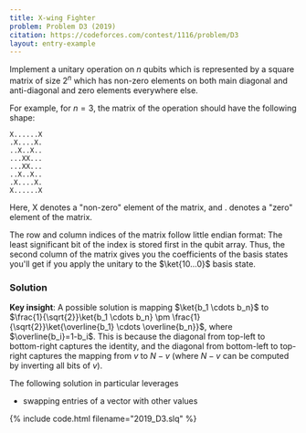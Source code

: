 ```yaml
---
title: X-wing Fighter
problem: Problem D3 (2019)
citation: https://codeforces.com/contest/1116/problem/D3
layout: entry-example
---
```


Implement a unitary operation on $n$ qubits which is represented by a square
matrix of size $2^n$ which has non-zero elements on both main diagonal and
anti-diagonal and zero elements everywhere else.

For example, for $n=3$, the matrix of the operation should have the following
shape:

```
X......X
.X....X.
..X..X..
...XX...
...XX...
..X..X..
.X....X.
X......X
```

Here, X denotes a "non-zero" element of the matrix, and . denotes a "zero"
element of the matrix.

The row and column indices of the matrix follow little endian format: The least
significant bit of the index is stored first in the qubit array. Thus, the
second column of the matrix gives you the coefficients of the basis states
you'll get if you apply the unitary to the $\ket{10...0}$ basis state.

### Solution

**Key insight**: A possible solution is mapping $\ket{b_1 \cdots b_n}$ to
$\frac{1}{\sqrt{2}}\ket{b_1 \cdots b_n} \pm
\frac{1}{\sqrt{2}}\ket{\overline{b_1} \cdots \overline{b_n}}$, where
$\overline{b_i}=1-b_i$. This is because the diagonal from top-left to
bottom-right captures the identity, and the diagonal from bottom-left to
top-right captures the mapping from $v$ to $N-v$ (where $N-v$ can be computed by
inverting all bits of $v$).

The following solution in particular leverages

- swapping entries of a vector with other values

{% include code.html filename="2019_D3.slq" %}
